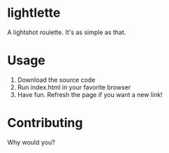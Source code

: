 # lightlette
A lightshot roulette. It's as simple as that.
# Usage
1. Download the source code
2. Run index.html in your favorite browser
3. Have fun.
Refresh the page if you want a new link!
# Contributing
Why would you?
